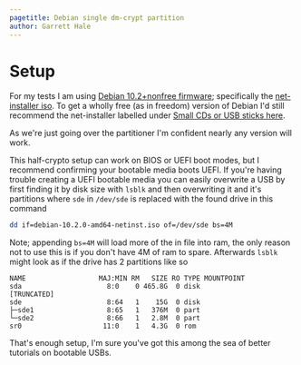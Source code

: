 ```yaml
---
pagetitle: Debian single dm-crypt partition
author: Garrett Hale
---
```


Setup
=====

For my tests I am using [Debian 10.2+nonfree firmware](https://cdimage.debian.org/cdimage/unofficial/non-free/cd-including-firmware/10.2.0+nonfree/);
specifically the [net-installer iso](https://cdimage.debian.org/cdimage/unofficial/non-free/cd-including-firmware/10.2.0+nonfree/amd64/iso-cd/).
To get a wholly free (as in freedom) version of Debian I'd still recommend the net-installer labelled under [Small CDs or USB sticks here](https://www.debian.org/distrib/netinst).

As we're just going over the partitioner I'm confident nearly any version will work.

This half-crypto setup can work on BIOS or UEFI boot modes, but I recommend confirming your bootable media boots UEFI.
If you're having trouble creating a UEFI bootable media you can easily overwrite a USB by first finding it by disk size with `lsblk`
and then overwriting it and it's partitions where `sde` in `/dev/sde` is replaced with the found drive in this command

```bash
dd if=debian-10.2.0-amd64-netinst.iso of=/dev/sde bs=4M
```

Note; appending `bs=4M` will load more of the in file into ram, the only reason not to use this is if you don't have 4M of ram to spare.
Afterwards `lsblk` might look as if the drive has 2 partitions like so

```
NAME                  MAJ:MIN RM   SIZE RO TYPE MOUNTPOINT
sda                     8:0    0 465.8G  0 disk
[TRUNCATED]
sde                     8:64   1    15G  0 disk
├─sde1                  8:65   1   376M  0 part
└─sde2                  8:66   1   2.8M  0 part
sr0                    11:0    1   4.3G  0 rom
```

That's enough setup, I'm sure you've got this among the sea of better tutorials on bootable USBs.
